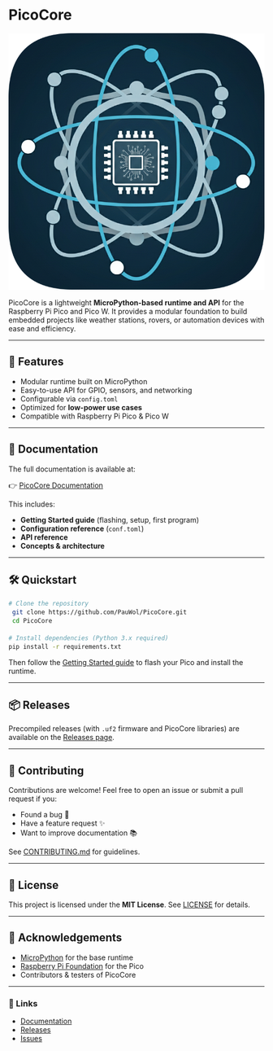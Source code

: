 # PicoCore

![Project Logo](docs/images/pc.png) <!-- Replace with your logo path or URL -->

PicoCore is a lightweight **MicroPython-based runtime and API** for the Raspberry Pi Pico and Pico W. It provides a modular foundation to build embedded projects like weather stations, rovers, or automation devices with ease and efficiency.

---

## 🚀 Features

- Modular runtime built on MicroPython
- Easy-to-use API for GPIO, sensors, and networking
- Configurable via `config.toml`
- Optimized for **low-power use cases**
- Compatible with Raspberry Pi Pico & Pico W

---

## 📖 Documentation

The full documentation is available at:

👉 [PicoCore Documentation](https://pauwol.github.io/PicoCore/)

This includes:

- **Getting Started guide** (flashing, setup, first program)
- **Configuration reference** (`conf.toml`)
- **API reference**
- **Concepts & architecture**

---

## 🛠️ Quickstart

```bash
# Clone the repository
 git clone https://github.com/PauWol/PicoCore.git
 cd PicoCore

# Install dependencies (Python 3.x required)
pip install -r requirements.txt
```

Then follow the [Getting Started guide](https://pauwol.github.io/PicoCore/getting-started/) to flash your Pico and install the runtime.

---

## 📦 Releases

Precompiled releases (with `.uf2` firmware and PicoCore libraries) are available on the [Releases page](https://github.com/PauWol/PicoCore/releases).

---

## 🤝 Contributing

Contributions are welcome! Feel free to open an issue or submit a pull request if you:

- Found a bug 🐛
- Have a feature request ✨
- Want to improve documentation 📚

See [CONTRIBUTING.md](CONTRIBUTING.md) for guidelines.

---

## 📜 License

This project is licensed under the **MIT License**. See [LICENSE](LICENSE) for details.

---

## 🙌 Acknowledgements

- [MicroPython](https://micropython.org/) for the base runtime
- [Raspberry Pi Foundation](https://www.raspberrypi.org/) for the Pico
- Contributors & testers of PicoCore

---

### 🔗 Links

- [Documentation](https://pauwol.github.io/PicoCore/)
- [Releases](https://github.com/PauWol/PicoCore/releases)
- [Issues](https://github.com/PauWol/PicoCore/issues)

